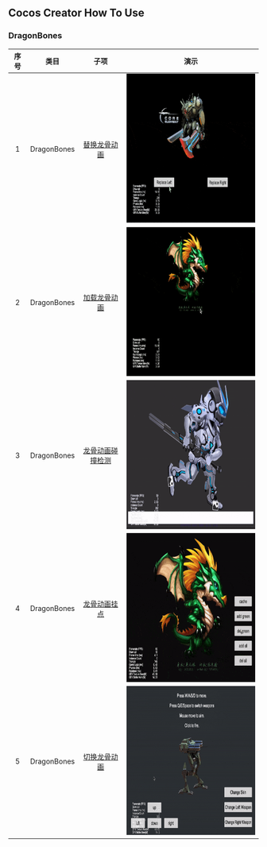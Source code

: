 ## Cocos Creator How To Use

### DragonBones
| 序号 | 类目 | 子项 | 演示 |
| :---: | :---: | :---: | :---: |
| 1 | DragonBones | [替换龙骨动画](https://github.com/yeshao2069/CocosCreatorHowToUse/tree/v3.5.x/proj/DragonBones/Creator3.5.0_2D_DragonBonesReplaceSlot) | <div align=center><img src="../../gif/202203/2022030402.gif" width="400" height="300" /></div> |
| 2 | DragonBones | [加载龙骨动画](https://github.com/yeshao2069/CocosCreatorHowToUse/tree/v3.5.x/proj/DragonBones/Creator3.5.0_2D_LoadDragonBones) | <div align=center><img src="../../gif/202203/2022030401.gif" width="400" height="300" /></div> |
| 3 | DragonBones | [龙骨动画碰撞检测](https://github.com/yeshao2069/CocosCreatorHowToUse/tree/v3.5.x/proj/DragonBones/Creator3.5.0_2D_DragonBonesCollider) | <div align=center><img src="../../gif/202203/2022030403.gif" width="400" height="300" /></div> |
| 4 | DragonBones | [龙骨动画挂点](https://github.com/yeshao2069/CocosCreatorHowToUse/tree/v3.5.x/proj/DragonBones/Creator3.5.0_2D_DragonBonesAttach) | <div align=center><img src="../../gif/202203/2022030404.gif" width="400" height="300" /></div> |
| 5 | DragonBones | [切换龙骨动画](https://github.com/yeshao2069/CocosCreatorHowToUse/tree/v3.5.x/proj/DragonBones/Creator3.5.0_2D_DragonBones) | <div align=center><img src="../../gif/202203/2022030405.gif" width="400" height="300" /></div> |